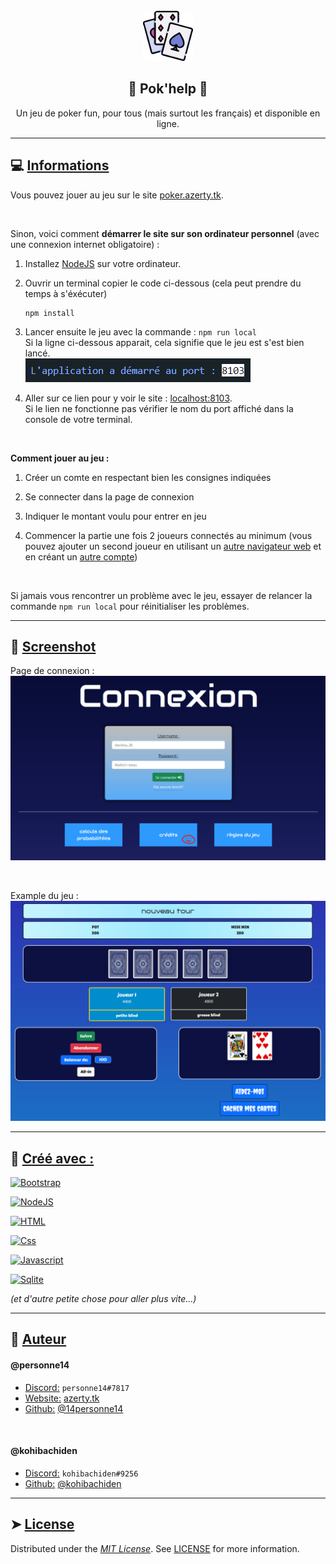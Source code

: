 <!-- PROJECT INFO -->
<br/>
<div align="center">
  <a href="https://github.com/14personne14/poker_projet_nsi">
    <img src="public/icons/poker.png" alt="Icon" width="80" height="80">
  </a>

  <h2 align="center">
    🔵 <b>Pok'help</b> 🔵
  </h2>

  <p align="center">
    Un jeu de poker fun, pour tous (mais surtout les français) et disponible en ligne.
  </p>
</div>

---

<!-- USAGE -->

## 💻 <ins>**Informations**</ins>

Vous pouvez jouer au jeu sur le site [poker.azerty.tk](https://poker.azerty.tk).

<br/>

Sinon, voici comment **démarrer le site sur son ordinateur personnel** (avec une connexion internet obligatoire) :

1.  Installez [NodeJS](https://nodejs.org/en/download) sur votre ordinateur.
2.  Ouvrir un terminal copier le code ci-dessous (cela peut prendre du temps à s'éxécuter)

    ```console
    npm install
    ```

3.  Lancer ensuite le jeu avec la commande : `npm run local`
    <br>
    Si la ligne ci-dessous apparait, cela signifie que le jeu est s'est bien lancé.
    <br>
    ![IMG_ligne_code](./public/images/screenshots/code_line.png)

4.  Aller sur ce lien pour y voir le site : [localhost:8103](http://localhost:8103/). <br>
    Si le lien ne fonctionne pas vérifier le nom du port affiché dans la console de votre terminal.

<br/>

**Comment jouer au jeu :**

1.  Créer un comte en respectant bien les consignes indiquées

2.  Se connecter dans la page de connexion

3.  Indiquer le montant voulu pour entrer en jeu

4.  Commencer la partie une fois 2 joueurs connectés au minimum (vous pouvez ajouter un second joueur en utilisant un <ins>autre navigateur web</ins> et en créant un <ins>autre compte</ins>)

<br/>

Si jamais vous rencontrer un problème avec le jeu, essayer de relancer la commande `npm run local` pour réinitialiser les problèmes. 

---

<!-- SCREENSHOT -->

## 📲 <ins>**Screenshot**</ins>

Page de connexion :
![Image_1](./public/images/screenshots/connexion_example.png)

<br/>

Example du jeu :
![Image_2](./public/images/screenshots/game_example.png)

---

<!-- BUILT WHIT -->

## 🔧 <ins>**Créé avec :**</ins>

[![Bootstrap][Bootstrap]][Bootstrap-url]

[![NodeJS][Nodejs]][Nodejs-url]

[![HTML][Html]][Html-url]

[![Css][Css]][Css-url]

[![Javascript][Javascript]][Javascript-url]

[![Sqlite][Sqlite]][Sqlite-url]

*(et d'autre petite chose pour aller plus vite...)*

---

<!-- AUTHOR -->

## 🙇 <ins>**Auteur**</ins>

#### @personne14 

-   <ins>Discord:</ins> `personne14#7817`
-   <ins>Website:</ins> [azerty.tk][Website-url]
-   <ins>Github:</ins> [@14personne14][Github-url]

<br/>

#### @kohibachiden

-   <ins>Discord:</ins> `kohibachiden#9256`
-   <ins>Github:</ins> [@kohibachiden][Github-url-2]

---

<!-- LICENCE -->

## ➤ <ins>**License**</ins>

Distributed under the <ins>_MIT License_</ins>. See [LICENSE][Licence-url] for more information.

<!-- MARKDOWN LINKS & IMAGES -->
<!-- https://shields.io/ -->

[Website-url]: https://azerty.tk/
[Github-url]: https://github.com/14personne14
[Github-url-2]: https://github.com/kohibachiden
[Licence-url]: https://en.wikipedia.org/wiki/MIT_License
[screenshot]: public/screenshot/connexion_example.png
[Python]: https://img.shields.io/badge/python-346E9E?style=for-the-badge&logo=python&logoColor=white
[Python-url]: https://python.org/
[Php]: https://img.shields.io/badge/PHP-20232A?style=for-the-badge&logo=php&logoColor=white
[Php-url]: https://php.net/
[Bootstrap]: https://img.shields.io/badge/Bootstrap-563D7C?style=for-the-badge&logo=bootstrap&logoColor=white
[Bootstrap-url]: https://getbootstrap.com/
[JQuery]: https://img.shields.io/badge/jQuery-0769AD?style=for-the-badge&logo=jquery&logoColor=white
[JQuery-url]: https://jquery.com/
[Nodejs]: https://img.shields.io/badge/Node.JS-499537?style=for-the-badge&logo=node.js&logoColor=white
[Nodejs-url]: https://nodejs.org/
[Html]: https://img.shields.io/badge/html-DD4B25?style=for-the-badge&logo=html5&logoColor=white
[Html-url]: https://developer.mozilla.org/fr/docs/Web/HTML
[Javascript]: https://img.shields.io/badge/Javascript-EFD81D?style=for-the-badge&logo=javascript&logoColor=black&textColor=black
[Javascript-url]: https://developer.mozilla.org/fr/docs/Web/JavaScript
[Discordpy]: https://img.shields.io/badge/Discord.py-2D2D2D?style=for-the-badge&logo=discord&logoColor=white
[Discordpy-url]: https://discordpy.readthedocs.io/en/stable/
[Sqlite]: https://img.shields.io/badge/Sqlite-0F7BC8?style=for-the-badge&logo=sqlite&logoColor=white
[Sqlite-url]: https://sqlite.org/
[Css]: https://img.shields.io/badge/Css-214CE5?style=for-the-badge&logo=css3&logoColor=white
[Css-url]: https://developer.mozilla.org/fr/docs/Web/CSS
